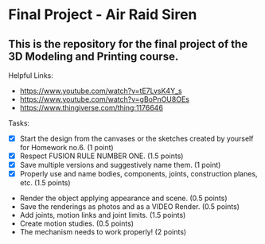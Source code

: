 # Final Project - Air Raid Siren
## This is the repository for the final project of the 3D Modeling and Printing course.

Helpful Links:
  - https://www.youtube.com/watch?v=tE7LvsK4Y_s
  - https://www.youtube.com/watch?v=gBoPnOU8OEs
  - https://www.thingiverse.com/thing:1176646
  
 Tasks:   
 - [x] Start the design from the canvases or the sketches created by
 yourself for Homework no.6. (1 point)   
 - [x] Respect FUSION RULE NUMBER ONE. (1.5 points)  
 - [x] Save multiple versions and suggestively name them. (1 point)   
 - [x] Properly use and name bodies, components, joints, construction
   planes, etc. (1.5 points)   
 - Render the object applying appearance and scene. (0.5 points)  
 - Save the renderings as photos and as a VIDEO Render. (0.5
      points)   
 - Add joints, motion links and joint limits. (1.5 points)  
 - Create motion studies. (0.5 points)  
 - The mechanism needs to work properly! (2 points) 
